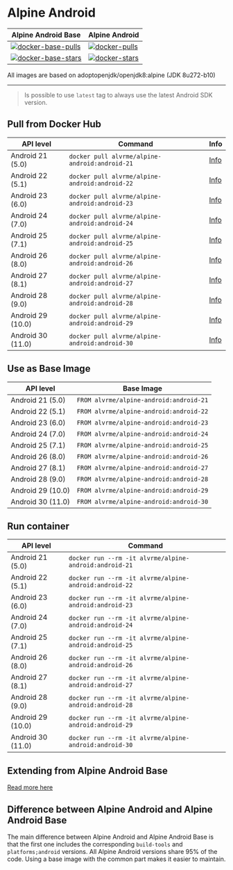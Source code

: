 # Alpine Android

| Alpine Android Base                 | Alpine Android            |
|-------------------------------------|---------------------------|
| [![docker-base-pulls]][docker-base] | [![docker-pulls]][docker] |
| [![docker-base-stars]][docker-base] | [![docker-stars]][docker] |

All images are based on adoptopenjdk/openjdk8:alpine (JDK 8u272-b10)

---

> Is possible to use `latest` tag to always use the latest Android SDK version.

## Pull from Docker Hub

| API level         | Command                                        | Info              |
|-------------------|------------------------------------------------|-------------------|
| Android 21 (5.0)  | `docker pull alvrme/alpine-android:android-21` | [Info][android21] |
| Android 22 (5.1)  | `docker pull alvrme/alpine-android:android-22` | [Info][android22] |
| Android 23 (6.0)  | `docker pull alvrme/alpine-android:android-23` | [Info][android23] |
| Android 24 (7.0)  | `docker pull alvrme/alpine-android:android-24` | [Info][android24] |
| Android 25 (7.1)  | `docker pull alvrme/alpine-android:android-25` | [Info][android25] |
| Android 26 (8.0)  | `docker pull alvrme/alpine-android:android-26` | [Info][android26] |
| Android 27 (8.1)  | `docker pull alvrme/alpine-android:android-27` | [Info][android27] |
| Android 28 (9.0)  | `docker pull alvrme/alpine-android:android-28` | [Info][android28] |
| Android 29 (10.0) | `docker pull alvrme/alpine-android:android-29` | [Info][android29] |
| Android 30 (11.0) | `docker pull alvrme/alpine-android:android-30` | [Info][android30] |

## Use as Base Image

| API level         | Base Image                              |
|-------------------|-----------------------------------------|
| Android 21 (5.0)  | `FROM alvrme/alpine-android:android-21` |
| Android 22 (5.1)  | `FROM alvrme/alpine-android:android-22` |
| Android 23 (6.0)  | `FROM alvrme/alpine-android:android-23` |
| Android 24 (7.0)  | `FROM alvrme/alpine-android:android-24` |
| Android 25 (7.1)  | `FROM alvrme/alpine-android:android-25` |
| Android 26 (8.0)  | `FROM alvrme/alpine-android:android-26` |
| Android 27 (8.1)  | `FROM alvrme/alpine-android:android-27` |
| Android 28 (9.0)  | `FROM alvrme/alpine-android:android-28` |
| Android 29 (10.0) | `FROM alvrme/alpine-android:android-29` |
| Android 30 (11.0) | `FROM alvrme/alpine-android:android-30` |

## Run container

| API level         | Command                                                |
|-------------------|--------------------------------------------------------|
| Android 21 (5.0)  | `docker run --rm -it alvrme/alpine-android:android-21` |
| Android 22 (5.1)  | `docker run --rm -it alvrme/alpine-android:android-22` |
| Android 23 (6.0)  | `docker run --rm -it alvrme/alpine-android:android-23` |
| Android 24 (7.0)  | `docker run --rm -it alvrme/alpine-android:android-24` |
| Android 25 (7.1)  | `docker run --rm -it alvrme/alpine-android:android-25` |
| Android 26 (8.0)  | `docker run --rm -it alvrme/alpine-android:android-26` |
| Android 27 (8.1)  | `docker run --rm -it alvrme/alpine-android:android-27` |
| Android 28 (9.0)  | `docker run --rm -it alvrme/alpine-android:android-28` |
| Android 29 (10.0) | `docker run --rm -it alvrme/alpine-android:android-29` |
| Android 30 (11.0) | `docker run --rm -it alvrme/alpine-android:android-30` |

## Extending from Alpine Android Base

[Read more here](https://github.com/alvr/alpine-android/tree/master/android-base)

## Difference between Alpine Android and Alpine Android Base

The main difference between Alpine Android and Alpine Android Base is that the first one includes the corresponding `build-tools` and `platforms;android` versions. All Alpine Android versions share 95% of the code. Using a base image with the common part makes it easier to maintain.

[docker-base]: https://hub.docker.com/r/alvrme/alpine-android-base/
[docker]: https://hub.docker.com/r/alvrme/alpine-android/
[docker-base-pulls]: https://img.shields.io/docker/pulls/alvrme/alpine-android-base.svg "Docker Pulls"
[docker-pulls]: https://img.shields.io/docker/pulls/alvrme/alpine-android.svg "Docker Pulls"
[docker-base-stars]: https://img.shields.io/docker/stars/alvrme/alpine-android-base.svg "Docker Stars"
[docker-stars]: https://img.shields.io/docker/stars/alvrme/alpine-android.svg "Docker Stars"

[android21]: https://github.com/alvr/alpine-android/tree/master/android-21
[android22]: https://github.com/alvr/alpine-android/tree/master/android-22
[android23]: https://github.com/alvr/alpine-android/tree/master/android-23
[android24]: https://github.com/alvr/alpine-android/tree/master/android-24
[android25]: https://github.com/alvr/alpine-android/tree/master/android-25
[android26]: https://github.com/alvr/alpine-android/tree/master/android-26
[android27]: https://github.com/alvr/alpine-android/tree/master/android-27
[android28]: https://github.com/alvr/alpine-android/tree/master/android-28
[android29]: https://github.com/alvr/alpine-android/tree/master/android-29
[android30]: https://github.com/alvr/alpine-android/tree/master/android-30
